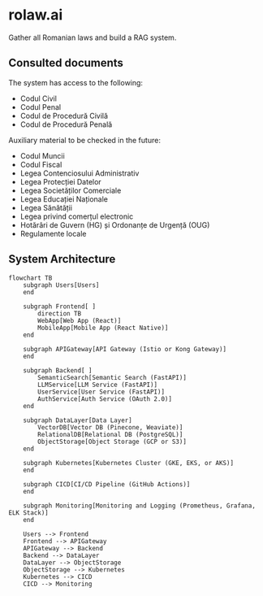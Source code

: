 # rolaw.ai
Gather all Romanian laws and build a RAG system.

## Consulted documents
The system has access to the following:
- Codul Civil
- Codul Penal
- Codul de Procedură Civilă
- Codul de Procedură Penală

Auxiliary material to be checked in the future:
- Codul Muncii
- Codul Fiscal
- Legea Contenciosului Administrativ
- Legea Protecției Datelor
- Legea Societăților Comerciale
- Legea Educației Naționale
- Legea Sănătății
- Legea privind comerțul electronic
- Hotărâri de Guvern (HG) și Ordonanțe de Urgență (OUG)
- Regulamente locale

## System Architecture

```mermaid
flowchart TB
    subgraph Users[Users]
    end

    subgraph Frontend[ ]
        direction TB
        WebApp[Web App (React)]
        MobileApp[Mobile App (React Native)]
    end

    subgraph APIGateway[API Gateway (Istio or Kong Gateway)]
    end

    subgraph Backend[ ]
        SemanticSearch[Semantic Search (FastAPI)]
        LLMService[LLM Service (FastAPI)]
        UserService[User Service (FastAPI)]
        AuthService[Auth Service (OAuth 2.0)]
    end

    subgraph DataLayer[Data Layer]
        VectorDB[Vector DB (Pinecone, Weaviate)]
        RelationalDB[Relational DB (PostgreSQL)]
        ObjectStorage[Object Storage (GCP or S3)]
    end

    subgraph Kubernetes[Kubernetes Cluster (GKE, EKS, or AKS)]
    end

    subgraph CICD[CI/CD Pipeline (GitHub Actions)]
    end

    subgraph Monitoring[Monitoring and Logging (Prometheus, Grafana, ELK Stack)]
    end

    Users --> Frontend
    Frontend --> APIGateway
    APIGateway --> Backend
    Backend --> DataLayer
    DataLayer --> ObjectStorage
    ObjectStorage --> Kubernetes
    Kubernetes --> CICD
    CICD --> Monitoring
```
